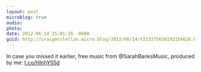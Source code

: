 ```yaml
---
layout: post
microblog: true
audio: 
photo: 
date: 2012-06-14 15:01:35 -0600
guid: http://craigmcclellan.micro.blog/2012/06/14/t213375658192154626.html
---
```

In case you missed it earlier, free music from @SarahBanksMusic, produced by me: [t.co/HlnhY55d](http://t.co/HlnhY55d)
